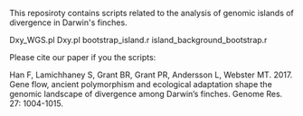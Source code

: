 
This reposiroty contains scripts related to the analysis of genomic islands of divergence in Darwin's finches.

Dxy_WGS.pl
Dxy.pl
bootstrap_island.r
island_background_bootstrap.r

Please cite our paper if you the scripts:

Han F, Lamichhaney S, Grant BR, Grant PR, Andersson L, Webster MT. 2017. Gene flow, ancient polymorphism and ecological adaptation shape the genomic landscape of divergence among Darwin’s finches. Genome Res. 27: 1004-1015.

